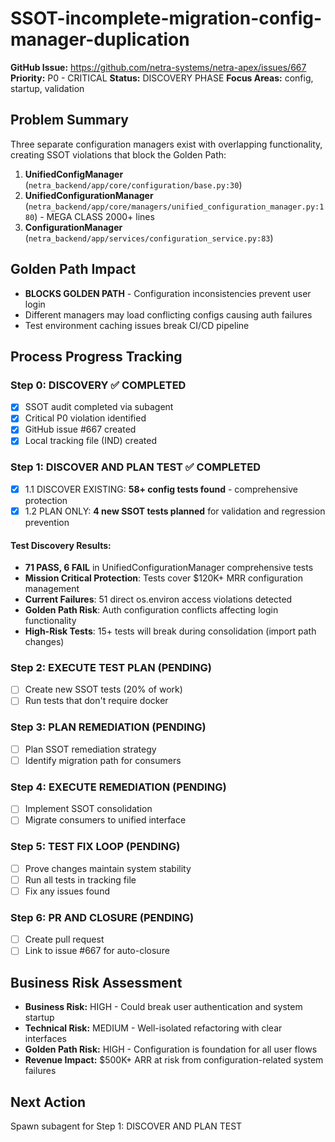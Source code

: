 # SSOT-incomplete-migration-config-manager-duplication

**GitHub Issue:** https://github.com/netra-systems/netra-apex/issues/667
**Priority:** P0 - CRITICAL
**Status:** DISCOVERY PHASE
**Focus Areas:** config, startup, validation

## Problem Summary

Three separate configuration managers exist with overlapping functionality, creating SSOT violations that block the Golden Path:

1. **UnifiedConfigManager** (`netra_backend/app/core/configuration/base.py:30`)
2. **UnifiedConfigurationManager** (`netra_backend/app/core/managers/unified_configuration_manager.py:180`) - MEGA CLASS 2000+ lines
3. **ConfigurationManager** (`netra_backend/app/services/configuration_service.py:83`)

## Golden Path Impact
- **BLOCKS GOLDEN PATH** - Configuration inconsistencies prevent user login
- Different managers may load conflicting configs causing auth failures
- Test environment caching issues break CI/CD pipeline

## Process Progress Tracking

### Step 0: DISCOVERY ✅ COMPLETED
- [x] SSOT audit completed via subagent
- [x] Critical P0 violation identified
- [x] GitHub issue #667 created
- [x] Local tracking file (IND) created

### Step 1: DISCOVER AND PLAN TEST ✅ COMPLETED
- [x] 1.1 DISCOVER EXISTING: **58+ config tests found** - comprehensive protection
- [x] 1.2 PLAN ONLY: **4 new SSOT tests planned** for validation and regression prevention

#### Test Discovery Results:
- **71 PASS, 6 FAIL** in UnifiedConfigurationManager comprehensive tests
- **Mission Critical Protection**: Tests cover $120K+ MRR configuration management
- **Current Failures**: 51 direct os.environ access violations detected
- **Golden Path Risk**: Auth configuration conflicts affecting login functionality
- **High-Risk Tests**: 15+ tests will break during consolidation (import path changes)

### Step 2: EXECUTE TEST PLAN (PENDING)
- [ ] Create new SSOT tests (20% of work)
- [ ] Run tests that don't require docker

### Step 3: PLAN REMEDIATION (PENDING)
- [ ] Plan SSOT remediation strategy
- [ ] Identify migration path for consumers

### Step 4: EXECUTE REMEDIATION (PENDING)
- [ ] Implement SSOT consolidation
- [ ] Migrate consumers to unified interface

### Step 5: TEST FIX LOOP (PENDING)
- [ ] Prove changes maintain system stability
- [ ] Run all tests in tracking file
- [ ] Fix any issues found

### Step 6: PR AND CLOSURE (PENDING)
- [ ] Create pull request
- [ ] Link to issue #667 for auto-closure

## Business Risk Assessment
- **Business Risk:** HIGH - Could break user authentication and system startup
- **Technical Risk:** MEDIUM - Well-isolated refactoring with clear interfaces
- **Golden Path Risk:** HIGH - Configuration is foundation for all user flows
- **Revenue Impact:** $500K+ ARR at risk from configuration-related system failures

## Next Action
Spawn subagent for Step 1: DISCOVER AND PLAN TEST
